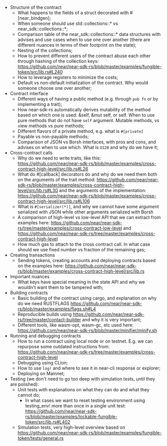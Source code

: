 * Structure of the contract
    * What happens to the fields of a struct decorated with #[near_bindgen];
    * When someone should use std::collections::* vs near_sdk::collections::*;
    * Comparison table of the near_sdk::collections::* data structures with advises and use cases when to use one over another (there are different nuances in terms of their footprint on the state);
    * Nesting of the collections;
    * How to prevent different users of the contract abuse each other through hashing of the collection keys: https://github.com/near/near-sdk-rs/blob/master/examples/fungible-token/src/lib.rs#L240
    * How to leverage registers to minimize the costs;
    * Default vs non-default initialization of the contract. Why would someone choose one over another;
* Contract interface
    * Different ways of having a public method (e.g. through `pub fn` or by implementing a trait);
    * How near-sdk-rs automatically derives mutability of the method based on which one is used: &self, &mut self, or self. When to use pure methods that do not have `self` argument. Mutable methods, vs view methods vs pure methods;
    * Different flavors of a private method, e.g. what is `#[private]`
    * Payable vs non-payable methods;
    * Comparison of JSON vs Borsh interfaces, with pros and cons, and advises on when to use which. What is `U128` and why do we have it;
* Cross-contract calls
    * Why do we need to write traits, like this: https://github.com/near/near-sdk-rs/blob/master/examples/cross-contract-high-level/src/lib.rs#L26
    * What do #[callback] decorators do and why do we need them both on the arguments of the trait method: https://github.com/near/near-sdk-rs/blob/master/examples/cross-contract-high-level/src/lib.rs#L30 and the arguments of the implementation: https://github.com/near/near-sdk-rs/blob/master/examples/cross-contract-high-level/src/lib.rs#L106
    * What is `#[serializer(*)]`, and why we cannot have some argument serialized with JSON while other arguments serialized with Borsh
    * A comparison of high-level vs low-level API that we can extract from examples here: https://github.com/near/near-sdk-rs/tree/master/examples/cross-contract-low-level and https://github.com/near/near-sdk-rs/tree/master/examples/cross-contract-high-level
    * How much gas to attach to the cross contract call. In what case should we use fixed number vs fraction of the remaining gas;
* Creating transactions
    * Sending tokens, creating accounts and deploying contracts based on the examples here: https://github.com/near/near-sdk-rs/blob/master/examples/cross-contract-high-level/src/lib.rs
* Important nuances
    * What keys have special meaning in the state API and why we wouldn't want them to be tampered with;
* Building contracts
    * Basic building of the contract using cargo, and explanation on why do we need RUSTFLAGS https://github.com/near/near-sdk-rs/blob/master/examples/flags.sh#L4
    * Reproducible builds using https://github.com/near/near-sdk-rs/tree/master/contact-builder and why it is very important;
    * Different tools, like wasm-opt, wasm-gc, etc used here: https://github.com/near/near-sdk-rs/blob/master/minifier/minify.sh
* Running and debugging contracts
    * How to run a contract using local node or on testnet. E.g. we can repurpose some outdated instructions from: https://github.com/near/near-sdk-rs/tree/master/examples/cross-contract-high-level
    * Debugging using CLion;
    * How to use `log!` and where to see it in near-cli response or explorer;
    * Deploying on Mainnet;
* Testing (we don't need to go too deep with simulation tests, until they are polished):
    * Unit tests with explanations on what they can do and what they cannot do;
        * In what cases we want to reset testing environment using testing_env! more than once in a single unit test: https://github.com/near/near-sdk-rs/blob/master/examples/lockable-fungible-token/src/lib.rs#L402
    * Simulation tests, very high-level overview based on https://github.com/near/near-sdk-rs/blob/master/examples/fungible-token/tests/general.rs 